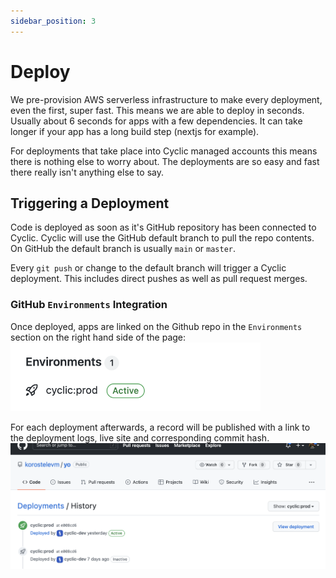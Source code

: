 ```yaml
---
sidebar_position: 3
---
```


# Deploy

We pre-provision AWS serverless infrastructure to make every deployment, even the first, super fast. This means we are able to deploy in seconds. Usually about 6 seconds for apps with a few dependencies. It can take longer if your app has a long build step (nextjs for example).

For deployments that take place into Cyclic managed accounts this means there is nothing else to worry about. The deployments are so easy and fast there really isn't anything else to say.

## Triggering a Deployment
Code is deployed as soon as it's GitHub repository has been connected to Cyclic. Cyclic will use the GitHub default branch to pull the repo contents. On GitHub the default branch is usually  `main` or `master`. 

Every `git push` or change to the default branch will trigger a Cyclic deployment. This includes direct pushes as well as pull request merges. 

### GitHub `Environments` Integration
Once deployed, apps are linked on the Github repo in the `Environments` section on the right hand side of the page:
<img src="/img/deploy/1.png" alt="drawing" width="400"/>

For each deployment afterwards, a record will be published with a link to the deployment logs, live site and corresponding commit hash.
<img src="/img/deploy/2.png" alt="drawing" width="600"/>
